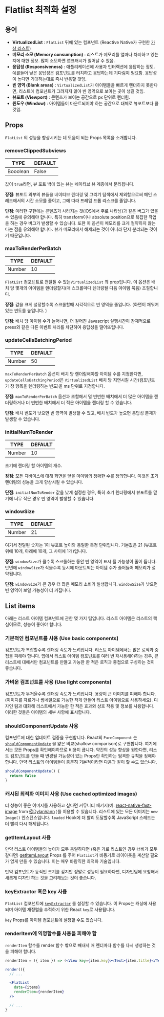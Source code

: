 # Flatlist 최적화 설정

## 용어

- **VirtualizedList** : `FlatList` 뒤에 있는 컴포넌트 (Reactive Native가 구현한 [가상 리스트](https://bvaughn.github.io/react-virtualized/#/components/List))
- **메모리 소모 (Memory consumption)** : 리스트가 메모리를 얼마나 차지하고 있는지에 대한 정보. 많이 소모하면 앱크래시가 일어날 수 있음.
- **응답성 (Responsiveness)** : 애플리케이션에 사용자 인터랙션에 응답하는 정도. 예를들어 낮은 응답성은 컴포넌트를 터치하고 응답하는데 기다림이 필요함. 응답성이 높다면 기대하는대로 즉시 반응할 것임.
- **빈 영역 (Blank areas)** : `VirtualizedList`가 아이템들을 빠르게 렌더하지 못한다면, 리스트에 컴포넌트가 그려지지 않아 빈 영역으로 보이는 곳이 생길 것임.
- **뷰포트 (Viewport)** : 콘텐츠가 보이는 공간으로 px 단위로 렌더됨.
- **윈도우 (Window)** : 아이템들이 마운트되어야 하는 공간으로 대체로 뷰포트보다 클 것임. 


## Props
`FlatList` 의 성능을 향상시키는 데 도움이 되는 Props 목록을 소개합니다. 

### removeClippedSubviews

| TYPE | DEFAULT |
|---|---|
| Booolean | False |

값이 `true`라면, 뷰 포트 밖에 있는 뷰는 네이티브 뷰 계층에서 분리됩니다. 

**장점**: 뷰포트 외부의 뷰들을 네이티브 렌더링 및 그리기 탐색에서 제외함으로써 메인 스레드에서의 시간 소모를 줄이고, 그에 따라 프레임 드롭 리스크를 줄입니다. 

**단점**: 이러한 구현에는 콘텐츠가 사라지는 것(iOS에서 주로 나타남)과 같은 버그가 있을 수 있음에 유의해야 합니다. 특히 transform이나 absolute position으로 복잡한 작업을 하는 경우 버그가 발생할 수 있습니다. 또한 이 옵션이 메모리를 크게 절약하지 않는다는 점을 유의해야 합니다. 뷰가 메모리에서 해제되는 것이 아니라 단지 분리되는 것이기 때문입니다. 

### maxToRenderPerBatch

| TYPE | DEFAULT |
|---|---|
| Number | 10 |

`FlatList` 컴포넌트로 전달될 수 있는`VirtualizedList` 의 prop입니다. 이 옵션은 배치 당 몇개의 아이템을 렌더링할지(매 스크롤마다 렌더링될 다음 아이템 묶음) 조절합니다. 

**장점**: 값을 크게 설정할수록 스크롤할때 시각적으로 빈 영역을 줄입니다. (화면이 채워져 있는 빈도를 높입니다. )

**단점**: 배치 당 아이템 수가 늘어나면, 더 길어진 Javascript 실행시간이 잠재적으로 press와 같은 다른 이벤트 처리를 차단하여 응답성을 떨어뜨립니다. 

### updateCellsBatchingPeriod

| TYPE | DEFAULT |
|---|---|
| Number | 50 |

`maxToRenderPerBatch` 옵션이 배치 당 렌더링해야할 아이템 수를 지정한다면, `updateCellsBatchingPeriod`은 `VirtualizedList` 배치 당 지연시킬 시간(컴포넌트가 창 항목을 렌더링하는 빈도)을 ms 단위로 지정합니다. 

**장점**: `maxToRenderPerBatch` 옵션과 조합해서 덜 빈번한 배치에서 더 많은 아이템을 렌더링하거나 더 빈번한 배치에서 더 적은 아이템을 렌더링 할 수 있습니다. 

**단점**: 배치 빈도가 낮으면 빈 영역이 발생할 수 있고, 배치 빈도가 높으면 응답성 문제가 발생할 수 있습니다.

### initialNumToRender

| TYPE | DEFAULT |
|---|---|
| Number | 10 |

초기에 렌더링 할 아이템의 개수.

**장점**: 모든 디바이스에 대해 화면을 덮을 아이템의 정확한 수를 정의합니다. 이것은 초기 렌더링의 성능을 크게 향상시킬 수 있습니다. 

**단점**: `initialNumToRender` 값을 낮게 설정한 경우, 특히 초기 렌더링에서 뷰포트를 덮기에 너무 작은 경우 빈 영역이 발생할 수 있습니다. 

### windowSize

| TYPE | DEFAULT |
|---|---|
| Number | 21 |

여기서 전달된 숫자는 1이 뷰포트 높이와 동일한 측정 단위입니다. 기본값은 21 (뷰포트 위에 10개, 아래에 10개, 그 사이에 1개)입니다. 

**장점**: `windowSize`가 클수록 스크롤하는 동안 빈 영역이 표시 될 가능성이 줄어 듭니다. 반면에 `windowSize`가 작을수록 동시에 마운트되는 아이템 수가 줄어들어 메모리가 절약됩니다.

**단점**: `windowSize`가 큰 경우 더 많은 메모리 소비가 발생합니다. `windowSize`가 낮으면 빈 영역이 보일 가능성이 더 커집니다. 


## List items
아래는 리스트 아이템 컴포넌트에 관한 몇 가지 팁입니다. 리스트 아이템은 리스트의 핵심이므로, 성능이 좋아야 합니다. 

### 기본적인 컴포넌트를 사용 (Use basic components)
컴포넌트가 복잡할수록 렌더링 속도가 느려집니다. 리스트 아이템에서는 많은 로직과 중첩을 피해야 합니다. 앱에서 리스트 아이템 컴포넌트를 여러 번 재사용해야하는 경우, 큰 리스트에 대해서만 컴포넌트를 만들고 가능한 한 적은 로직과 중첩으로 구성하는 것이 좋습니다. 

### 가벼운 컴포넌트를 사용 (Use light components)
컴포넌트가 무거울수록 렌더링 속도가 느려집니다. 용량이 큰 이미지를 피해야 합니다. (이미지를 자르거나 썸네일으로 가능한 작게 만들어 리스트 아이템으로 사용하세요). 디자인 팀과 대화해 리스트에서 가능한 한 적은 효과와 상호 작용 및 정보를 사용합니다. 이러한 것들은 아이템의 세부 사항에 표시합니다. 

### shouldComponentUpdate 사용
컴포넌트에 대한 업데이트 검증을 구현합니다. React의 `PureComponent` 는 [`shouldComponentUpdate`](https://reactjs.org/docs/react-component.html#shouldcomponentupdate) 을 얉은 비교(shallow comparison)로 구현합니다.  여기에서는 모든 Props를 확인해야하므로 비용이 큽니다. 약간의 성능 향상을 원한다면, 리스트 컴포넌트를 만들 때 변경될 가능성이 있는 Props만 확인하는 엄격한 규칙을 정해야 합니다. 만약 리스트의 아이템들이 충분히 기본적이라면 다음과 같이 할 수도 있습니다. 

```javascript
shouldComponentUpdate() {
  return false
}
```

### 캐시된 최적화 이미지 사용 (Use cached optimized images)

더 성능이 좋은 이미지를 사용하고 싶다면 커뮤니티 패키지(예: [react-native-fast-image](https://github.com/DylanVann/react-native-fast-image) from [@DylanVann](https://github.com/DylanVann) )를 이용할 수 있습니다. 리스트에 있는 모든 이미지는 `new Image()` 인스턴스입니다. `loaded` Hook에 더 빨리 도달할수록 JavaScript 스레드는 더 빨리 다시 해제됩니다. 

### getItemLayout 사용

만약 리스트 아이템들의 높이가 모두 동일하다면 (혹은 가로 리스트인 경우 너비가 모두 같다면) [getItemLayout](https://reactnative.dev/docs/flatlist#getitemlayout) Props 를 주어 `FlatList`가 비동기로 레이아웃을 계산할 필요가 없게 만들 수 있습니다. 이는 매우 바람직한 최적화 기술입니다. 

만약 컴포넌트가 동적인 크기를 갖지만 정말로 성능이 필요하다면, 디자인팀에 요청해서 새롭게 디자인 하는 것을 고려해보는 것이 좋습니다. 

### keyExtractor 혹은 key 사용
`FlatList` 컴포넌트에 [`keyExtractor`](https://reactnative.dev/docs/flatlist#keyextractor) 를 설정할 수 있습니다. 이 Props는 캐싱에 사용되며 아이템 재정렬을 추적하기 위한 React `key`로 사용됩니다. 

`key` Props를 아이템 컴포넌트에 설정할 수도 있습니다.


### renderItem에 익명함수를 사용을 피해야 함
`renderItem` 함수를 render 함수 밖으로 빼내서 매 렌더마다 함수를 다시 생성하는 것을 피해야 합니다. 

```jsx
renderItem = ({ item }) => (<View key={item.key}><Text>{item.title}</Text></View>);

render(){
  // ...

  <FlatList
    data={items}
    renderItem={renderItem}
  />

  // ...
}
```
